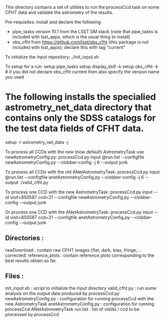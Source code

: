 This directory contains a set of utilities to run the processCcd task on some CFHT data
and validate the astrometry of the results.

Pre-requisites: install and declare the following
- pipe_tasks version 10.1 from the LSST DM stack (note that pipe_tasks is included with lsst_apps,
    which is the usual thing to install)
- obs_cfht from https://github.com/lsst/obs_cfht (this package is not included with lsst_apps);
    declare this with tag "current"

To initialize the input repository:
./init_input.sh

To setup for a run:
setup pipe_tasks
setup display_ds9 -k
setup obs_cfht -k  # if you did not declare obs_cfht current then also specify the version name you used
# The following installs the specialied astrometry_net_data directory that contains only the SDSS catalogs for the test data fields of CFHT data.
setup -r astrometry_net_data -j

To process all CCDs with the new (now default) AstrometryTask use newAstrometryConfig.py:
processCcd.py input @run.list --configfile newAstrometryConfig.py --clobber-config -j 6 --output junk

To process all CCDs with the old ANetAstrometryTask:
processCcd.py input @run.list --configfile anetAstrometryConfig.py --clobber-config -j 6 --output <outputPath>
./valid_cfht.py <outputPath>

To process one CCD with the new AstrometryTask:
processCcd.py input  --id visit=850587 ccd=21 --configfile newAstrometryConfig.py --clobber-config --output junk

Or process one CCD with the ANetAstrometryTask:
processCcd.py input --id visit=850587 ccd=21 --configfile anetAstrometryConfig.py --clobber-config --output junk

Directories :
-------------
rawDownload     : contain raw CFHT images (flat, dark, bias, fringe,... corrected)
reference_plots : contain reference plots corresponding to the best results obtain so far.

Files :
-------
init_input.sh    : script to initialize the input directory
valid_cfht.py    : run some analysis on the output data produced by processCcd.py
newAstrometryConfig.py  : configuration for running processCcd with the new AstrometryTask
anetAstrometryConfig.py : configuration for running processCcd ANetAstrometryTask
run.list         : list of vistits / ccd to be processed by processCcd
